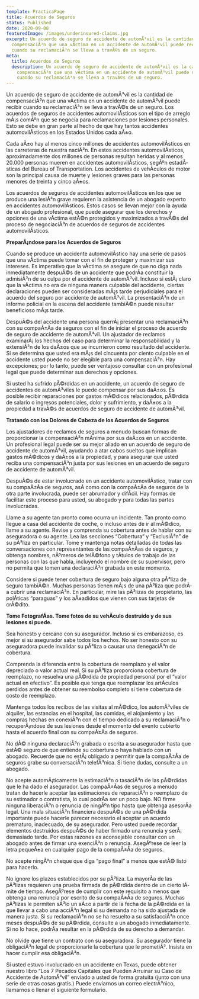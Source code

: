 ```yaml
---
template: PracticaPage
title: Acuerdos de Seguros
status: Published
date: 2020-09-08
featuredImage: /images/underinsured-claims.jpg
excerpt: Un acuerdo de seguro de accidente de automÃ³vil es la cantidad de
  compensaciÃ³n que una vÃ­ctima en un accidente de automÃ³vil puede recibir
  cuando su reclamaciÃ³n se lleva a travÃ©s de un seguro.
meta:
  title: Acuerdos de Seguros
  description: Un acuerdo de seguro de accidente de automÃ³vil es la cantidad de
    compensaciÃ³n que una vÃ­ctima en un accidente de automÃ³vil puede recibir
    cuando su reclamaciÃ³n se lleva a travÃ©s de un seguro.
---
```

<!--StartFragment-->

Un acuerdo de seguro de accidente de automÃ³vil es la cantidad de compensaciÃ³n que una vÃ­ctima en un accidente de automÃ³vil puede recibir cuando su reclamaciÃ³n se lleva a travÃ©s de un seguro. Los acuerdos de seguros de accidentes automovilÃ­sticos son el tipo de arreglo mÃ¡s comÃºn que se negocia para reclamaciones por lesiones personales. Esto se debe en gran parte al hecho de que hay tantos accidentes automovilÃ­sticos en los Estados Unidos cada aÃ±o.



Cada aÃ±o hay al menos cinco millones de accidentes automovilÃ­sticos en las carreteras de nuestra naciÃ³n. En estos accidentes automovilÃ­sticos, aproximadamente dos millones de personas resultan heridas y al menos 20.000 personas mueren en accidentes automovilÃ­sticos, segÃºn estadÃ­sticas del Bureau of Transportation. Los accidentes de vehÃ­culos de motor son la principal causa de muerte y lesiones graves para las personas menores de treinta y cinco aÃ±os.



Los acuerdos de seguros de accidentes automovilÃ­sticos en los que se produce una lesiÃ³n grave requieren la asistencia de un abogado experto en accidentes automovilÃ­sticos. Estos casos se llevan mejor con la ayuda de un abogado profesional, que puede asegurar que los derechos y opciones de una vÃ­ctima estÃ©n protegidos y maximizados a travÃ©s del proceso de negociaciÃ³n de acuerdos de seguros de accidentes automovilÃ­sticos.



**PreparÃ¡ndose para los Acuerdos de Seguros**



Cuando se produce un accidente automovilÃ­stico hay una serie de pasos que una vÃ­ctima puede tomar con el fin de proteger y maximizar sus intereses. Es imperativo que la vÃ­ctima se asegure de que no diga nada inmediatamente despuÃ©s de un accidente que podrÃ­a constituir la admisiÃ³n de su culpa por el accidente de automÃ³vil. Incluso si estÃ¡ claro que la vÃ­ctima no era de ninguna manera culpable del accidente, ciertas declaraciones pueden ser consideradas mÃ¡s tarde perjudiciales para el acuerdo del seguro por accidente de automÃ³vil. La presentaciÃ³n de un informe policial en la escena del accidente tambiÃ©n puede resultar beneficioso mÃ¡s tarde.



DespuÃ©s del accidente una persona querrÃ¡ presentar una reclamaciÃ³n con su compaÃ±Ã­a de seguros con el fin de iniciar el proceso de acuerdo de seguro de accidente de automÃ³vil. Un ajustador de reclamos examinarÃ¡ los hechos del caso para determinar la responsabilidad y la extensiÃ³n de los daÃ±os que se incurrieron como resultado del accidente. Si se determina que usted era mÃ¡s del cincuenta por ciento culpable en el accidente usted puede no ser elegible para una compensaciÃ³n. Hay excepciones; por lo tanto, puede ser ventajoso consultar con un profesional legal que puede determinar sus derechos y opciones.



Si usted ha sufrido pÃ©rdidas en un accidente, un acuerdo de seguro de accidentes de automÃ³viles le puede compensar por sus daÃ±os. Es posible recibir reparaciones por gastos mÃ©dicos relacionados, pÃ©rdida de salario o ingresos potenciales, dolor y sufrimiento, y daÃ±os a la propiedad a travÃ©s de acuerdos de seguro de accidente de automÃ³vil.



**Tratando con los Dolores de Cabeza de los Acuerdos de Seguros**



Los ajustadores de reclamos de seguros a menudo buscan formas de proporcionar la compensaciÃ³n mÃ­nima por sus daÃ±os en un accidente. Un profesional legal puede ser su mejor aliado en un acuerdo de seguro de accidente de automÃ³vil, ayudando a atar cabos sueltos que implican gastos mÃ©dicos y daÃ±os a la propiedad, y para asegurar que usted reciba una compensaciÃ³n justa por sus lesiones en un acuerdo de seguro de accidente de automÃ³vil.



DespuÃ©s de estar involucrado en un accidente automovilÃ­stico, tratar con su compaÃ±Ã­a de seguros, asÃ­ como con la compaÃ±Ã­a de seguros de la otra parte involucrada, puede ser abrumador y difÃ­cil. Hay formas de facilitar este proceso para usted, su abogado y para todas las partes involucradas.



Llame a su agente tan pronto como ocurra un incidente. Tan pronto como llegue a casa del accidente de coche, o incluso antes de ir al mÃ©dico, llame a su agente. Revise y comprenda su cobertura antes de hablar con su aseguradora o su agente. Lea las secciones “Cobertura” y “ExclusiÃ³n” de su pÃ³liza en particular. Tome y mantenga notas detalladas de todas las conversaciones con representantes de las compaÃ±Ã­as de seguros, y obtenga nombres, nÃºmeros de telÃ©fono y tÃ­tulos de trabajo de las personas con las que habla, incluyendo el nombre de su supervisor, pero no permita que tomen una declaraciÃ³n grabada en este momento.



Considere si puede tener cobertura de seguro bajo alguna otra pÃ³liza de seguro tambiÃ©n. Muchas personas tienen mÃ¡s de una pÃ³liza que podrÃ­a cubrir una reclamaciÃ³n. En particular, mire las pÃ³lizas de propietario, las polÃ­ticas “paraguas” y los aÃ±adidos que vienen con sus tarjetas de crÃ©dito.



**Tome FotografÃ­as. Tome fotos de su vehÃ­culo destruido y de sus lesiones si puede.**



Sea honesto y cercano con su asegurador. Incluso si es embarazoso, es mejor si su asegurador sabe todos los hechos. No ser honesto con su aseguradora puede invalidar su pÃ³liza o causar una denegaciÃ³n de cobertura.



Comprenda la diferencia entre la cobertura de reemplazo y el valor depreciado o valor actual real. Si su pÃ³liza proporciona cobertura de reemplazo, no resuelva una pÃ©rdida de propiedad personal por el “valor actual en efectivo”. Es posible que tenga que reemplazar los artÃ­culos perdidos antes de obtener su reembolso completo si tiene cobertura de costo de reemplazo.



Mantenga todos los recibos de las visitas al mÃ©dico, los automÃ³viles de alquiler, las estancias en el hospital, las comidas, el alojamiento y las compras hechas en conexiÃ³n con el tiempo dedicado a su reclamaciÃ³n o recuperÃ¡ndose de sus lesiones desde el momento del evento cubierto hasta el acuerdo final con su compaÃ±Ã­a de seguros.

No dÃ© ninguna declaraciÃ³n grabada o escrita a su asegurador hasta que estÃ© seguro de que entiende su cobertura o haya hablado con un abogado. Recuerde que no estÃ¡ obligado a permitir que la compaÃ±Ã­a de seguros grabe su conversaciÃ³n telefÃ³nica. Si tiene dudas, consulte a un abogado.

No acepte automÃ¡ticamente la estimaciÃ³n o tasaciÃ³n de las pÃ©rdidas que le ha dado el asegurador. Las compaÃ±Ã­as de seguros a menudo tratan de hacerle aceptar las estimaciones de reparaciÃ³n o reemplazo de su estimador o contratista, lo cual podrÃ­a ser un poco bajo. NO firme ninguna liberaciÃ³n o renuncia de ningÃºn tipo hasta que obtenga asesorÃ­a legal. Una mala situaciÃ³n financiera despuÃ©s de una pÃ©rdida importante puede hacerle parecer necesario el aceptar un acuerdo prematuro, inadecuado, de su asegurador. Pero usted puede recordar elementos destruidos despuÃ©s de haber firmado una renuncia y serÃ¡ demasiado tarde. Por estas razones es aconsejable consultar con un abogado antes de firmar una exenciÃ³n o renuncia. AsegÃºrese de leer la letra pequeÃ±a en cualquier pago de la compaÃ±Ã­a de seguros.

No acepte ningÃºn cheque que diga “pago final” a menos que estÃ© listo para hacerlo.

No ignore los plazos establecidos por su pÃ³liza. La mayorÃ­a de las pÃ³lizas requieren una prueba firmada de pÃ©rdida dentro de un cierto lÃ­mite de tiempo. AsegÃºrese de cumplir con este requisito a menos que obtenga una renuncia por escrito de su compaÃ±Ã­a de seguros. Muchas pÃ³lizas le permiten sÃ³lo un aÃ±o a partir de la fecha de la pÃ©rdida en la que llevar a cabo una acciÃ³n legal si su demanda no ha sido ajustada de manera justa. Si su reclamaciÃ³n no se ha resuelto a su satisfacciÃ³n once meses despuÃ©s de su pÃ©rdida, consulte a un abogado inmediatamente. Si no lo hace, podrÃ­a resultar en la pÃ©rdida de su derecho a demandar.

No olvide que tiene un contrato con su aseguradora. Su asegurador tiene la obligaciÃ³n legal de proporcionarle la cobertura que le prometiÃ³. Insista en hacer cumplir esa obligaciÃ³n.

Si usted estuvo involucrado en un accidente en Texas, puede obtener nuestro libro “Los 7 Pecados Capitales que Pueden Arruinar su Caso de Accidente de AutomÃ³vil” enviado a usted de forma gratuita (junto con una serie de otras cosas gratis.) Puede enviarnos un correo electrÃ³nico, llamarnos o llenar el siguiente formulario.

<!--EndFragment-->